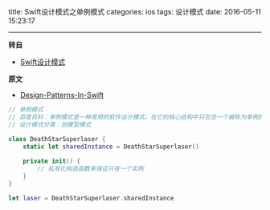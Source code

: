title: Swift设计模式之单例模式
categories: ios
tags: 设计模式
date: 2016-05-11 15:23:17

---

<!--head-->

**转自**

* [Swift设计模式](http://qefee.com/tags/%E8%AE%BE%E8%AE%A1%E6%A8%A1%E5%BC%8F/)

**原文**

* [Design-Patterns-In-Swift](https://github.com/ochococo/Design-Patterns-In-Swift#behavioral)

```swift
// 单例模式
// 百度百科：单例模式是一种常用的软件设计模式。在它的核心结构中只包含一个被称为单例的特殊类。通过单例模式可以保证系统中一个类只有一个实例
// 设计模式分类：创建型模式

class DeathStarSuperlaser {
    static let sharedInstance = DeathStarSuperlaser()
    
    private init() {
        // 私有化构造函数来保证只有一个实例
    }
}

let laser = DeathStarSuperlaser.sharedInstance
```



<!--more-->



<!--body-->
